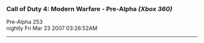 ### Call of Duty 4: Modern Warfare - Pre-Alpha _(Xbox 360)_
Pre-Alpha 253  
nightly Fri Mar 23 2007 03:26:52AM  
 
---